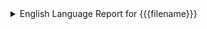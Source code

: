 <details>
  <summary>
    English Language Report for {{{filename}}}
  </summary>

{{{link}}}

{{{content}}}

</details>

